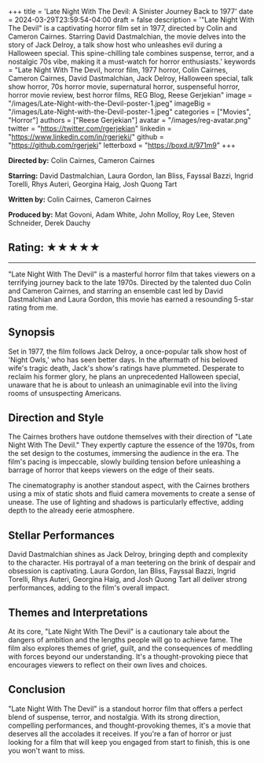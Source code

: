 +++
title = 'Late Night With The Devil: A Sinister Journey Back to 1977'
date = 2024-03-29T23:59:54-04:00
draft = false
description = '"Late Night With The Devil" is a captivating horror film set in 1977, directed by Colin and Cameron Cairnes. Starring David Dastmalchian, the movie delves into the story of Jack Delroy, a talk show host who unleashes evil during a Halloween special. This spine-chilling tale combines suspense, terror, and a nostalgic 70s vibe, making it a must-watch for horror enthusiasts.'
keywords = "Late Night With The Devil, horror film, 1977 horror, Colin Cairnes, Cameron Cairnes, David Dastmalchian, Jack Delroy, Halloween special, talk show horror, 70s horror movie, supernatural horror, suspenseful horror, horror movie review, best horror films, REG Blog, Reese Gerjekian"
image = "/images/Late-Night-with-the-Devil-poster-1.jpeg"
imageBig = "/images/Late-Night-with-the-Devil-poster-1.jpeg"
categories = ["Movies", "Horror"]
authors = ["Reese Gerjekian"]
avatar = "/images/reg-avatar.png"
twitter = "https://twitter.com/rgerjekian"
linkedin = "https://www.linkedin.com/in/rgerjeki/"
github = "https://github.com/rgerjeki"
letterboxd = "https://boxd.it/971m9"
+++

**Directed by:** Colin Cairnes, Cameron Cairnes

**Starring:** David Dastmalchian, Laura Gordon, Ian Bliss, Fayssal Bazzi, Ingrid Torelli, Rhys Auteri, Georgina Haig, Josh Quong Tart

**Written by:** Colin Cairnes, Cameron Cairnes

**Produced by:** Mat Govoni, Adam White, John Molloy, Roy Lee, Steven Schneider, Derek Dauchy

## Rating: ★★★★★

---

"Late Night With The Devil" is a masterful horror film that takes viewers on a terrifying journey back to the late 1970s. Directed by the talented duo Colin and Cameron Cairnes, and starring an ensemble cast led by David Dastmalchian and Laura Gordon, this movie has earned a resounding 5-star rating from me.

## Synopsis

Set in 1977, the film follows Jack Delroy, a once-popular talk show host of 'Night Owls,' who has seen better days. In the aftermath of his beloved wife's tragic death, Jack's show's ratings have plummeted. Desperate to reclaim his former glory, he plans an unprecedented Halloween special, unaware that he is about to unleash an unimaginable evil into the living rooms of unsuspecting Americans.

## Direction and Style

The Cairnes brothers have outdone themselves with their direction of "Late Night With The Devil." They expertly capture the essence of the 1970s, from the set design to the costumes, immersing the audience in the era. The film's pacing is impeccable, slowly building tension before unleashing a barrage of horror that keeps viewers on the edge of their seats.

The cinematography is another standout aspect, with the Cairnes brothers using a mix of static shots and fluid camera movements to create a sense of unease. The use of lighting and shadows is particularly effective, adding depth to the already eerie atmosphere.

## Stellar Performances

David Dastmalchian shines as Jack Delroy, bringing depth and complexity to the character. His portrayal of a man teetering on the brink of despair and obsession is captivating. Laura Gordon, Ian Bliss, Fayssal Bazzi, Ingrid Torelli, Rhys Auteri, Georgina Haig, and Josh Quong Tart all deliver strong performances, adding to the film's overall impact.

## Themes and Interpretations

At its core, "Late Night With The Devil" is a cautionary tale about the dangers of ambition and the lengths people will go to achieve fame. The film also explores themes of grief, guilt, and the consequences of meddling with forces beyond our understanding. It's a thought-provoking piece that encourages viewers to reflect on their own lives and choices.

## Conclusion

"Late Night With The Devil" is a standout horror film that offers a perfect blend of suspense, terror, and nostalgia. With its strong direction, compelling performances, and thought-provoking themes, it's a movie that deserves all the accolades it receives. If you're a fan of horror or just looking for a film that will keep you engaged from start to finish, this is one you won't want to miss.